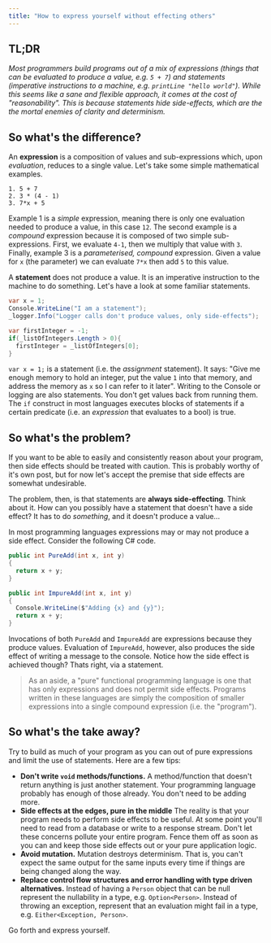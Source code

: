 ```yaml
---
title: "How to express yourself without effecting others"
---
```


## TL;DR

*Most programmers build programs out of a mix of expressions (things that can be evaluated to produce a value, e.g. `5 + 7`) and statements (imperative instructions to a machine, e.g. `printLine "hello world"`).
While this seems like a sane and flexible approach, it comes at the cost of "reasonability". This is because statements hide side-effects, which are the the mortal enemies of clarity and determinism.*

## So what's the difference?

An **expression** is a composition of values and sub-expressions which, upon *evaluation*, reduces to a single value. Let's take some simple mathematical examples.

```
1. 5 + 7
2. 3 * (4 - 1)
3. 7*x + 5
```

Example 1 is a *simple* expression, meaning there is only one evaluation needed to produce a value, in this case `12`. The second example is a *compound* expression because it is composed of two simple sub-expressions. First, we evaluate `4-1`, then we multiply that value with `3`. Finally, example 3 is a *parameterised, compound* expression. Given a value for `x` (the parameter) we can evaluate `7*x` then add `5` to this value.

A **statement** does not produce a value. It is an imperative instruction to the machine to do something. Let's have a look at some familiar statements.

```csharp
var x = 1;
Console.WriteLine("I am a statement");
_logger.Info("Logger calls don't produce values, only side-effects");

var firstInteger = -1;
if(_listOfIntegers.Length > 0){
  firstInteger = _listOfIntegers[0];
}
```

`var x = 1;` is a statement (i.e. the *assignment* statement). It says: "Give me enough memory to hold an integer, put the value `1` into that memory, and address the memory as `x` so I can refer to it later". Writing to the Console or logging are also statements. You don't get values back from running them. The `if` construct in most languages executes blocks of statements if a certain predicate (i.e. an *expression* that evaluates to a bool) is true.

## So what's the problem?

If you want to be able to easily and consistently reason about your program, then side effects should be treated with caution. This is probably worthy of it's own post, but for now let's accept the premise that side effects are somewhat undesirable.

The problem, then, is that statements are **always side-effecting**. Think about it. How can you possibly have a statement that doesn't have a side effect? It has to do *something*, and it doesn't produce a value...

In most programming languages expressions may or may not produce a side effect. Consider the following C# code.

```csharp
public int PureAdd(int x, int y)
{
  return x + y;
}

public int ImpureAdd(int x, int y)
{
  Console.WriteLine($"Adding {x} and {y}");
  return x + y;
}
```

Invocations of both `PureAdd` and `ImpureAdd` are expressions because they produce values. Evaluation of `ImpureAdd`, however, also produces the side effect of writing a message to the console. Notice how the side effect is achieved though? Thats right, via a statement.

> As an aside, a "pure" functional programming language is one that has only expressions and does not permit side effects. Programs written in these languages are simply the composition of smaller expressions into a single compound expression (i.e. the "program").

## So what's the take away?

Try to build as much of your program as you can out of pure expressions and limit the use of statements. Here are a few tips:

* **Don't write `void` methods/functions.** A method/function that doesn't return anything is just another statement. Your programming language probably has enough of those already. You don't need to be adding more.
* **Side effects at the edges, pure in the middle** The reality is that your program needs to perform side effects to be useful. At some point you'll need to read from a database or write to a response stream. Don't let these concerns pollute your entire program. Fence them off as soon as you can and keep those side effects out or your pure application logic.
* **Avoid mutation.** Mutation destroys determinism. That is, you can't expect the same output for the same inputs every time if things are being changed along the way.
* **Replace control flow structures and error handling with type driven alternatives.** Instead of having a `Person` object that can be null represent the nullability in a type, e.g. `Option<Person>`. Instead of throwing an exception, represent that an evaluation might fail in a type, e.g. `Either<Exception, Person>`.

Go forth and express yourself.

